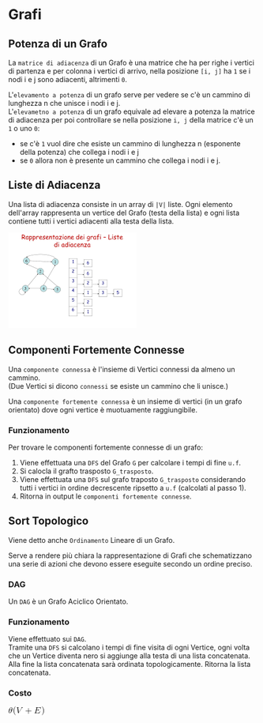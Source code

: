 # Grafi

## Potenza di un Grafo

La `matrice di adiacenza` di un Grafo è una matrice che ha per righe i vertici di partenza e per colonna i vertici di arrivo, nella posizione `[i, j]` ha `1` se i nodi i e j sono adiacenti, altrimenti `0`.

L'`elevamento a potenza` di un grafo serve per vedere se c'è un cammino di lunghezza n che unisce i nodi i e j.<br>
L'`elevametno a potenza` di un grafo equivale ad elevare a potenza la matrice di adiacenza per poi controllare se nella posizione `i, j` della matrice c'è un `1` o uno `0`: 

* se c'è `1` vuol dire che esiste un cammino di lunghezza n (esponente della potenza) che collega i nodi i e j
* se `0` allora non è presente un cammino che collega i nodi i e j.

## Liste di Adiacenza

Una lista di adiacenza consiste in un array di `|V|` liste. Ogni elemento dell'array rappresenta un vertice del Grafo (testa della lista) e ogni lista contiene tutti i vertici adiacenti alla testa della lista.

![liste_adiacenza](/imgs/liste_adiacenza.png)

## Componenti Fortemente Connesse

Una `componente connessa` è l'insieme di Vertici connessi da almeno un cammino.<br>
(Due Vertici si dicono `connessi` se esiste un cammino che li unisce.)

Una `componente fortemente connessa` è un insieme di vertici (in un grafo orientato) dove ogni vertice è muotuamente raggiungibile.

### Funzionamento

Per trovare le componenti fortemente connesse di un grafo:

1. Viene effettuata una `DFS` del Grafo `G` per calcolare i tempi di fine `u.f`.
2. Si calocla il grafto trasposto `G_trasposto`.
3. Viene effettuata una `DFS` sul grafo traposto `G_trasposto` considerando tutti i vertici in ordine decrescente ripsetto a `u.f` (calcolati al passo 1).
4. Ritorna in output le `componenti fortemente connesse`.

## Sort Topologico

Viene detto anche `Ordinamento` Lineare di un Grafo.

Serve a rendere più chiara la rappresentazione di Grafi che schematizzano una serie di azioni che devono essere eseguite secondo un ordine preciso.

### DAG

Un `DAG` è un Grafo Aciclico Orientato.

### Funzionamento

Viene effettuato sui `DAG`.<br>
Tramite una `DFS` si calcolano i tempi di fine visita di ogni Vertice, ogni volta che un Vertice diventa nero si aggiunge alla testa di una lista concatenata. Alla fine la lista concatenata sarà ordinata topologicamente. Ritorna la lista concatenata.

### Costo

![theta_V+E](/imgs/theta_V+E.gif)
